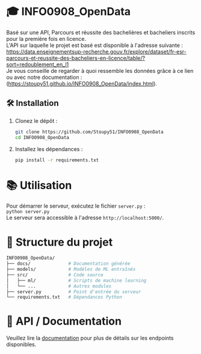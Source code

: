 
# 🎓 INFO0908_OpenData

Basé sur une API, Parcours et réussite des bachelières et bacheliers inscrits pour la première fois en licence.<br>
L'API sur laquelle le projet est basé est disponible à l'adresse suivante : https://data.enseignementsup-recherche.gouv.fr/explore/dataset/fr-esr-parcours-et-reussite-des-bacheliers-en-licence/table/?sort=redoublement_en_l1<br>
Je vous conseille de regarder à quoi ressemble les données grâce à ce lien ou avec notre documentation :<br>
(https://stoupy51.github.io/INFO0908_OpenData/index.html).

## 🛠️ Installation

1. Clonez le dépôt :
   ```bash
   git clone https://github.com/Stoupy51/INFO0908_OpenData
   cd INFO0908_OpenData
   ```

2. Installez les dépendances :
   ```bash
   pip install -r requirements.txt
   ```

# 📚 Utilisation

Pour démarrer le serveur, exécutez le fichier `server.py` :<br>
`python server.py`<br>
Le serveur sera accessible à l'adresse `http://localhost:5000/`.

# 📂 Structure du projet
```bash
INFO0908_OpenData/
├── docs/              # Documentation générée
├── models/            # Modèles de ML entraînés
├── src/               # Code source
│   ├── ml/            # Scripts de machine learning
│   └── ...            # Autres modules
├── server.py          # Point d'entrée du serveur
└── requirements.txt   # Dépendances Python
```

# 🔌 API / Documentation

Veuillez lire la [documentation](https://stoupy51.github.io/INFO0908_OpenData/index.html) pour plus de détails sur les endpoints disponibles.

